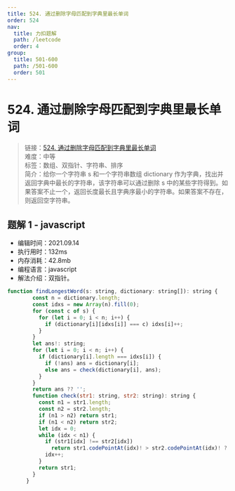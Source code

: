 ```yaml
---
title: 524. 通过删除字母匹配到字典里最长单词
order: 524
nav:
  title: 力扣题解
  path: /leetcode
  order: 4
group:
  title: 501-600
  path: /501-600
  order: 501
---
```


# 524. 通过删除字母匹配到字典里最长单词
    
> 链接：[524. 通过删除字母匹配到字典里最长单词](https://leetcode-cn.com/problems/longest-word-in-dictionary-through-deleting/)  
> 难度：中等  
> 标签：数组、双指针、字符串、排序  
> 简介：给你一个字符串 s 和一个字符串数组 dictionary 作为字典，找出并返回字典中最长的字符串，该字符串可以通过删除 s 中的某些字符得到。如果答案不止一个，返回长度最长且字典序最小的字符串。如果答案不存在，则返回空字符串。
      
## 题解 1 - javascript
- 编辑时间：2021.09.14
- 执行用时：132ms
- 内存消耗：42.8mb
- 编程语言：javascript
- 解法介绍：双指针。
```javascript
function findLongestWord(s: string, dictionary: string[]): string {
        const n = dictionary.length;
        const idxs = new Array(n).fill(0);
        for (const c of s) {
          for (let i = 0; i < n; i++) {
            if (dictionary[i][idxs[i]] === c) idxs[i]++;
          }
        }
        let ans!: string;
        for (let i = 0; i < n; i++) {
          if (dictionary[i].length === idxs[i]) {
            if (!ans) ans = dictionary[i];
            else ans = check(dictionary[i], ans);
          }
        }
        return ans ?? '';
        function check(str1: string, str2: string): string {
          const n1 = str1.length;
          const n2 = str2.length;
          if (n1 > n2) return str1;
          if (n1 < n2) return str2;
          let idx = 0;
          while (idx < n1) {
            if (str1[idx] !== str2[idx])
              return str1.codePointAt(idx)! > str2.codePointAt(idx)! ? str2 : str1;
            idx++;
          }
          return str1;
        }
      }
```

      